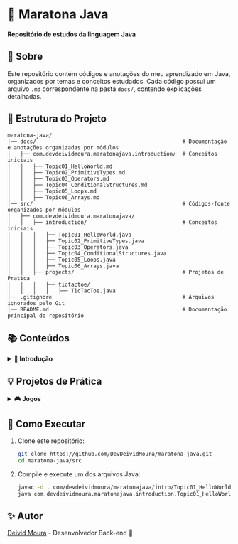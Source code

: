 # 📌 Maratona Java
**Repositório de estudos da linguagem Java**

## 📖 Sobre
Este repositório contém códigos e anotações do meu aprendizado em Java, organizados por temas e conceitos estudados.
Cada código possui um arquivo `.md` correspondente na pasta `docs/`, contendo explicações detalhadas.

## 📂 Estrutura do Projeto
```
maratona-java/
│── docs/                                              # Documentação e anotações organizadas por módulos
│   ├── com.devdeividmoura.maratonajava.introduction/  # Conceitos iniciais
│   │   ├── Topic01_HelloWorld.md
│   │   ├── Topic02_PrimitiveTypes.md
│   │   ├── Topic03_Operators.md
│   │   ├── Topic04_ConditionalStructures.md
│   │   ├── Topic05_Loops.md
│   │   ├── Topic06_Arrays.md
│── src/                                               # Códigos-fonte organizados por módulos
│   ├── com.devdeividmoura.maratonajava/
│   │   ├── introduction/                              # Conceitos iniciais
│   │   │   ├── Topic01_HelloWorld.java
│   │   │   ├── Topic02_PrimitiveTypes.java
│   │   │   ├── Topic03_Operators.java
│   │   │   ├── Topic04_ConditionalStructures.java
│   │   │   ├── Topic05_Loops.java
│   │   │   ├── Topic06_Arrays.java
│   │   ├── projects/                                  # Projetos de Pratica
│   │   │   ├── tictactoe/
│   │   │   │   ├── TicTacToe.java
│── .gitignore                                         # Arquivos ignorados pelo Git
│── README.md                                          # Documentação principal do repositório
```

## 📚 Conteúdos
<details>

<summary><b> 📌 Introdução </b></summary>

   - <details>
       <summary><b>
     <a 
         href="https://github.com/DevDeividMoura/maratona-java/tree/main/docs/com.devdeividmoura.maratonajava.introduction/Topic01_HelloWorld.md"
     > 
         🌎 Topic01_HelloWord.md 
     </a></b></summary>
   
      - <details>
          <summary><b> ✅ Conceitos Iniciais </b></summary>
      
        - Estrutura básica de um código Java
        - Diferença entre JVM, JDK e JRE
        - Execução de um programa Java
        </details>
   
      - <details>
          <summary><b> ✅ Organização do Código </b></summary>
      
         - Uso de pacotes (`package`)
         - Convenção de nomenclatura baseada no domínio (`com.exemplo.projeto`)
        </details>
      
      - <details>
          <summary><b> ✅ Comentários e Documentação </b></summary>
      
         - Tipos de comentários em Java (`//`, `/* */`, `/** */`)
         - Uso do JavaDoc para documentação de classes e métodos
        </details>
   
     </details>
   - <details>
       <summary><b>
     <a 
         href="https://github.com/DevDeividMoura/maratona-java/blob/main/docs/com.devdeividmoura.maratonajava.introduction/Topic02_PrimitiveTypes.md"
     > 
         🔢 Topic02_PrimitiveTypes.md 
     </a></b></summary>
        
       - <details>
           <summary><b> ✅ Introdução aos Tipos Primitivos </b></summary>

           - O que são tipos primitivos?
           - Diferença entre tipos primitivos e referências
         </details>
         
       - <details>
           <summary><b> ✅ Tipos Numéricos </b></summary>

           - Tipos inteiros (`byte`, `short`, `int`, `long`)
           - Tipos de ponto flutuante (`float`, `double`)
         </details>
     
       - <details>
           <summary><b> ✅ Outros Tipos Primitivos </b></summary>

           - Tipo lógico (`boolean`)
           - Tipo caractere (`char`)
         </details>
    
     </details>
   - <details>
          <summary><b>
          <a href="https://github.com/DevDeividMoura/maratona-java/blob/main/docs/com.devdeividmoura.maratonajava.introduction/Topic03_Operators.md">
             🧮 Topic03_Operators.md 
          </a></b></summary>

      - <details>
           <summary><b> ✅ Operadores Aritméticos </b></summary>

           - `+`, `-`, `*`, `/` e `%` com exemplos práticos.
        </details>

      - <details>
          <summary><b> ✅ Operadores Comparativos </b></summary>
        
          - `==`, `!=`, `<`, `>`, `<=`, `>=` e a diferença entre primitivos e objetos.
        </details>

      - <details>
          <summary><b> ✅ Operadores Lógicos </b></summary>
        
          - `&&`, `||` e `!` aplicados em expressões condicionais.
        </details>

      - <details>
          <summary><b> ✅ Operadores de Atribuição </b></summary>
        
          - `=`, `+=`, `-=`, `*=`, `/=`, `%=` e exemplos práticos.
        </details>

      - <details>
          <summary><b> ✅ Operadores de Incremento e Decremento </b></summary>
        
          - `++` e `--`, incluindo pré e pós-incremento.
        </details>
     </details>
   - <details>
        <summary><b>
        <a href="https://github.com/DevDeividMoura/maratona-java/blob/main/docs/com.devdeividmoura.maratonajava.introduction/Topic04_ConditionalStructures.md">
           🔀 Topic04_ConditionalStructures.md
        </a></b></summary>
    
        - <details>
             <summary><b> ✅ Condicional If / Else </b></summary>
        
            - Estruturas básicas para tomada de decisão.
            - Uso de `if`, `else if` e `else` para controle de fluxo.
            - Exemplo de categorização por idade.
          </details>
        
        - <details>
            <summary><b> ✅ Operador Ternário </b></summary>
        
            - Substitui `if-else` simples em expressões curtas.
            - Exemplo de decisão baseada em salário.
          </details>
        
        - <details>
            <summary><b> ✅ Estrutura Switch </b></summary>
        
            - Utilizado para múltiplas comparações de valores fixos.
            - Sintaxe tradicional e versão simplificada disponível no Java 14+.
            - Exemplo de determinação do dia da semana.
          </details>
    
     </details>
   - <details>
      <summary><b>
      <a href="https://github.com/DevDeividMoura/maratona-java/blob/main/docs/com.devdeividmoura.maratonajava.introduction/Topic05_Loops.md">
         🔄 Topic05_Loops.md
      </a></b></summary>

      - <details>
           <summary><b> ✅ Estrutura While </b></summary>
      
          - Executa um bloco de código enquanto a condição for verdadeira.
          - Exemplo de contagem progressiva de 1 a 10.
        </details>
      
      - <details>
          <summary><b> ✅ Estrutura Do-While </b></summary>
      
          - Executa pelo menos uma vez antes de verificar a condição.
          - Exemplo de contagem progressiva de 1 a 10.
        </details>
      
      - <details>
          <summary><b> ✅ Estrutura For </b></summary>
      
          - Estrutura de repetição com inicialização, condição e incremento.
          - Exemplo de iteração de 0 a 9.
        </details>

     - <details>
         <summary><b> ✅ Estrutura Foreach </b></summary>

         - Estrutura de repetição que percorre diretamente os elementos de um array ou coleção.
         - Exemplo de uso com um array de números inteiros.
       </details>

      - <details>
          <summary><b> ✅ Uso de Break e Continue </b></summary>
      
          - Interrompe a execução do loop quando uma condição é atendida.
          - Exemplo imprimindo apenas os primeiros 25 números.
          - Pula a iteração atual e continua para a próxima.
          - Exemplo ignorando múltiplos de 3 em um loop.
        </details>

     </details>
   - <details>
        <summary><b>
      <a 
          href="https://github.com/DevDeividMoura/maratona-java/blob/main/docs/com.devdeividmoura.maratonajava.introduction/Topic06_Arrays.md"
      > 
          📦 Topic06_Arrays.md 
      </a></b></summary>
    
        - <details>
            <summary><b> ✅ Definição de Arrays </b></summary>
    
            - O que são arrays e como funcionam na memória
            - Diferença entre array e `ArrayList`
          </details>

        - <details>
             <summary><b> ✅ Alocação de Memória </b></summary>

            - Arrays são armazenados na heap e acessados por referências.
            - Arrays de tipos primitivos armazenam valores diretamente.
            - Arrays de objetos armazenam referências para os objetos.
          </details>

        - <details>
            <summary><b> ✅ Arrays Multidimensional </b></summary>
    
            - Arrays podem ter mais de uma dimensão (matrizes).
          </details>

        - <details>
            <summary><b> ✅ Inicialização de Arrays </b></summary>
    
            - Criando arrays vazios e preenchidos
            - Arrays multidimensionais
          </details>
     </details>


</details>

## 💡 Projetos de Prática
<details>

<summary><b> 🎮 Jogos </b></summary>

- <details>
    <summary><b>
    <a 
        href="https://github.com/DevDeividMoura/maratona-java/tree/main/src/com/devdeividmoura/maratonajava/projects/tictactoe/TicTacToe.java"
    > 
        ❌⭕ Tic-Tac-Toe 
    </a></b></summary>

    - Jogo clássico da velha implementado em Java.
    - Uso de matriz bidimensional para representar o tabuleiro.
    - Interação via terminal para entrada dos jogadores.
  </details>

</details>


## 🚀 Como Executar
1. Clone este repositório:
    ```sh
    git clone https://github.com/DevDeividMoura/maratona-java.git
    cd maratona-java/src
    ```
2. Compile e execute um dos arquivos Java:
    ```sh
    javac -d . com/devdeividmoura/maratonajava/intro/Topic01_HelloWorld.java
    java com.devdeividmoura.maratonajava.introduction.Topic01_HelloWorld
    ```

## ✨ Autor
[Deivid Moura](https://github.com/DevDeividMoura) - Desenvolvedor Back-end 🚀  
